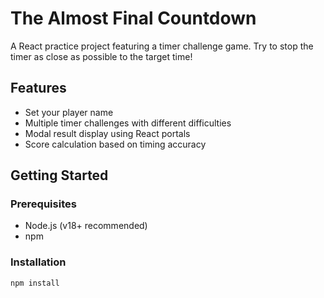 # The Almost Final Countdown

A React practice project featuring a timer challenge game. Try to stop the timer as close as possible to the target time!

## Features

- Set your player name
- Multiple timer challenges with different difficulties
- Modal result display using React portals
- Score calculation based on timing accuracy

## Getting Started

### Prerequisites

- Node.js (v18+ recommended)
- npm

### Installation

```sh
npm install